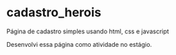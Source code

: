 # cadastro_herois
Página de cadastro simples usando html, css e javascript

Desenvolvi essa página como atividade no estágio.
